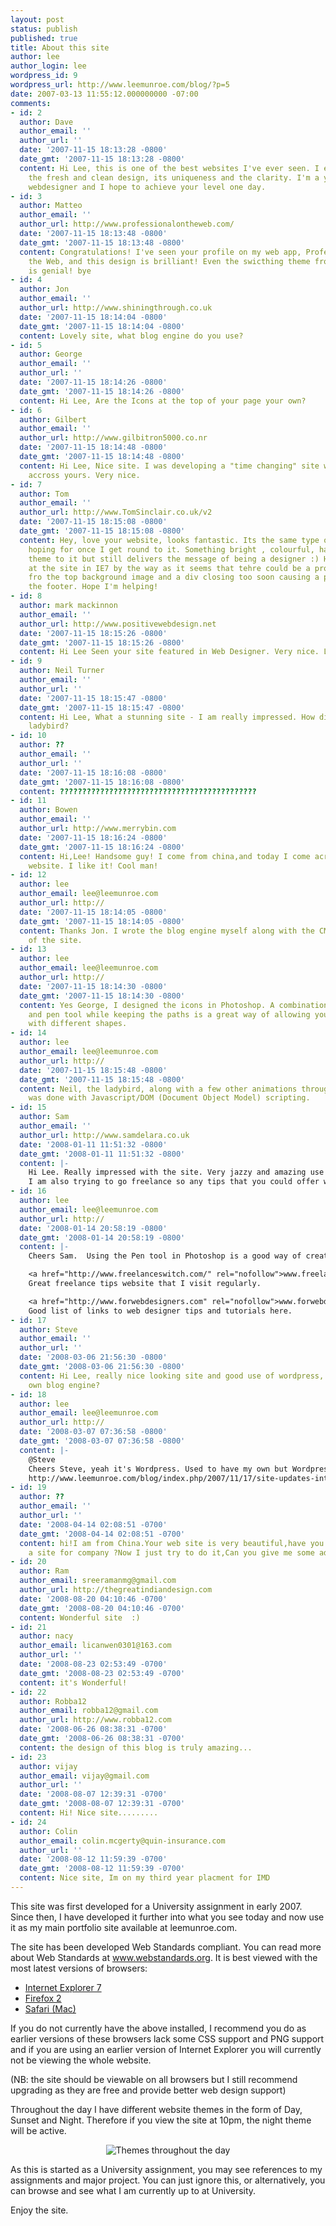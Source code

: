 ```yaml
---
layout: post
status: publish
published: true
title: About this site
author: lee
author_login: lee
wordpress_id: 9
wordpress_url: http://www.leemunroe.com/blog/?p=5
date: 2007-03-13 11:55:12.000000000 -07:00
comments:
- id: 2
  author: Dave
  author_email: ''
  author_url: ''
  date: '2007-11-15 18:13:28 -0800'
  date_gmt: '2007-11-15 18:13:28 -0800'
  content: Hi Lee, this is one of the best websites I've ever seen. I especially like
    the fresh and clean design, its uniqueness and the clarity. I'm a young and enthusiastic
    webdesigner and I hope to achieve your level one day.
- id: 3
  author: Matteo
  author_email: ''
  author_url: http://www.professionalontheweb.com/
  date: '2007-11-15 18:13:48 -0800'
  date_gmt: '2007-11-15 18:13:48 -0800'
  content: Congratulations! I've seen your profile on my web app, Professional on
    the Web, and this design is brilliant! Even the swicthing theme from hour to hour
    is genial! bye
- id: 4
  author: Jon
  author_email: ''
  author_url: http://www.shiningthrough.co.uk
  date: '2007-11-15 18:14:04 -0800'
  date_gmt: '2007-11-15 18:14:04 -0800'
  content: Lovely site, what blog engine do you use?
- id: 5
  author: George
  author_email: ''
  author_url: ''
  date: '2007-11-15 18:14:26 -0800'
  date_gmt: '2007-11-15 18:14:26 -0800'
  content: Hi Lee, Are the Icons at the top of your page your own?
- id: 6
  author: Gilbert
  author_email: ''
  author_url: http://www.gilbitron5000.co.nr
  date: '2007-11-15 18:14:48 -0800'
  date_gmt: '2007-11-15 18:14:48 -0800'
  content: Hi Lee, Nice site. I was developing a "time changing" site when I came
    accross yours. Very nice.
- id: 7
  author: Tom
  author_email: ''
  author_url: http://www.TomSinclair.co.uk/v2
  date: '2007-11-15 18:15:08 -0800'
  date_gmt: '2007-11-15 18:15:08 -0800'
  content: Hey, love your website, looks fantastic. Its the same type of site I am
    hoping for once I get round to it. Something bright , colourful, has a non-serious
    theme to it but still delivers the message of being a designer :) Have you looked
    at the site in IE7 by the way as it seems that tehre could be a problem with background-repeat
    fro the top background image and a div closing too soon causing a problem with
    the footer. Hope I'm helping!
- id: 8
  author: mark mackinnon
  author_email: ''
  author_url: http://www.positivewebdesign.net
  date: '2007-11-15 18:15:26 -0800'
  date_gmt: '2007-11-15 18:15:26 -0800'
  content: Hi Lee Seen your site featured in Web Designer. Very nice. Love the design.
- id: 9
  author: Neil Turner
  author_email: ''
  author_url: ''
  date: '2007-11-15 18:15:47 -0800'
  date_gmt: '2007-11-15 18:15:47 -0800'
  content: Hi Lee, What a stunning site - I am really impressed. How did you do the
    ladybird?
- id: 10
  author: ??
  author_email: ''
  author_url: ''
  date: '2007-11-15 18:16:08 -0800'
  date_gmt: '2007-11-15 18:16:08 -0800'
  content: ????????????????????????????????????????????
- id: 11
  author: Bowen
  author_email: ''
  author_url: http://www.merrybin.com
  date: '2007-11-15 18:16:24 -0800'
  date_gmt: '2007-11-15 18:16:24 -0800'
  content: Hi,Lee! Handsome guy! I come from china,and today I come across to your
    website. I like it! Cool man!
- id: 12
  author: lee
  author_email: lee@leemunroe.com
  author_url: http://
  date: '2007-11-15 18:14:05 -0800'
  date_gmt: '2007-11-15 18:14:05 -0800'
  content: Thanks Jon. I wrote the blog engine myself along with the CMS for the rest
    of the site.
- id: 13
  author: lee
  author_email: lee@leemunroe.com
  author_url: http://
  date: '2007-11-15 18:14:30 -0800'
  date_gmt: '2007-11-15 18:14:30 -0800'
  content: Yes George, I designed the icons in Photoshop. A combination of the shape
    and pen tool while keeping the paths is a great way of allowing you to play around
    with different shapes.
- id: 14
  author: lee
  author_email: lee@leemunroe.com
  author_url: http://
  date: '2007-11-15 18:15:48 -0800'
  date_gmt: '2007-11-15 18:15:48 -0800'
  content: Neil, the ladybird, along with a few other animations throughout the site,
    was done with Javascript/DOM (Document Object Model) scripting.
- id: 15
  author: Sam
  author_email: ''
  author_url: http://www.samdelara.co.uk
  date: '2008-01-11 11:51:32 -0800'
  date_gmt: '2008-01-11 11:51:32 -0800'
  content: |-
    Hi Lee. Really impressed with the site. Very jazzy and amazing use of images. I especially like the navigation buttons you have used at the top and I would like to introduce something similar to my site. can you recomment any good tutorials?
    I am also trying to go freelance so any tips that you could offer would be massively appreciated. Keep up the great work mate! Sam
- id: 16
  author: lee
  author_email: lee@leemunroe.com
  author_url: http://
  date: '2008-01-14 20:58:19 -0800'
  date_gmt: '2008-01-14 20:58:19 -0800'
  content: |-
    Cheers Sam.  Using the Pen tool in Photoshop is a good way of creating small icons and shapes. I can recommend a few sites that you should definitely check out.

    <a href="http://www.freelanceswitch.com/" rel="nofollow">www.freelanceswitch.com</a>
    Great freelance tips website that I visit regularly.

    <a href="http://www.forwebdesigners.com" rel="nofollow">www.forwebdesigners.com</a>
    Good list of links to web designer tips and tutorials here.
- id: 17
  author: Steve
  author_email: ''
  author_url: ''
  date: '2008-03-06 21:56:30 -0800'
  date_gmt: '2008-03-06 21:56:30 -0800'
  content: Hi Lee, really nice looking site and good use of wordpress, or is it your
    own blog engine?
- id: 18
  author: lee
  author_email: lee@leemunroe.com
  author_url: http://
  date: '2008-03-07 07:36:58 -0800'
  date_gmt: '2008-03-07 07:36:58 -0800'
  content: |-
    @Steve
    Cheers Steve, yeah it's Wordpress. Used to have my own but Wordpress is so handy and powerful I thought there was no point trying to re-invent the wheel.
    http://www.leemunroe.com/blog/index.php/2007/11/17/site-updates-introducing-wordpress/
- id: 19
  author: ??
  author_email: ''
  author_url: ''
  date: '2008-04-14 02:08:51 -0700'
  date_gmt: '2008-04-14 02:08:51 -0700'
  content: hi!I am from China.Your web site is very beautiful,have you try to make
    a site for company ?Now I just try to do it,Can you give me some advice?Thanks!
- id: 20
  author: Ram
  author_email: sreeramanmg@gmail.com
  author_url: http://thegreatindiandesign.com
  date: '2008-08-20 04:10:46 -0700'
  date_gmt: '2008-08-20 04:10:46 -0700'
  content: Wonderful site  :)
- id: 21
  author: nacy
  author_email: licanwen0301@163.com
  author_url: ''
  date: '2008-08-23 02:53:49 -0700'
  date_gmt: '2008-08-23 02:53:49 -0700'
  content: it's Wonderful!
- id: 22
  author: Robba12
  author_email: robba12@gmail.com
  author_url: http://www.robba12.com
  date: '2008-06-26 08:38:31 -0700'
  date_gmt: '2008-06-26 08:38:31 -0700'
  content: the design of this blog is truly amazing...
- id: 23
  author: vijay
  author_email: vijay@gmail.com
  author_url: ''
  date: '2008-08-07 12:39:31 -0700'
  date_gmt: '2008-08-07 12:39:31 -0700'
  content: Hi! Nice site.........
- id: 24
  author: Colin
  author_email: colin.mcgerty@quin-insurance.com
  author_url: ''
  date: '2008-08-12 11:59:39 -0700'
  date_gmt: '2008-08-12 11:59:39 -0700'
  content: Nice site, Im on my third year placment for IMD
---
```

This site was first developed for a University assignment in early 2007. Since then, I have developed it further into what you see today and now use it as my main portfolio site available at leemunroe.com.

The site has been developed Web Standards compliant. You can read more about Web Standards at <a href="http://www.webstandards.org/">www.webstandards.org</a>. It is best viewed with the most latest versions of browsers:
<ul>
	<li><a href="http://www.microsoft.com/windows/products/winfamily/ie/default.mspx">Internet Explorer 7</a></li>
	<li><a href="http://www.firefox.com/">Firefox 2</a></li>
	<li><a href="http://www.apple.com/macosx/features/safari/">Safari (Mac)</a></li>
</ul>
If you do not currently have the above installed, I recommend you do as earlier versions of these browsers lack some CSS support and PNG support and if you are using an earlier version of Internet Explorer you will currently not be viewing the whole website.

(NB: the site should be viewable on all browsers but I still recommend upgrading as they are free and provide better web design support)

Throughout the day I have different website themes in the form of Day, Sunset and Night. Therefore if you view the site at 10pm, the night theme will be active.
<p align="center"><img src="http://www.leemunroe.com/wp-content/uploads/2007/11/themes.jpg" alt="Themes throughout the day" /></p>
As this is started as a University assignment, you may see references to my assignments and major project. You can just ignore this, or alternatively, you can browse and see what I am currently up to at University.

Enjoy the site.

